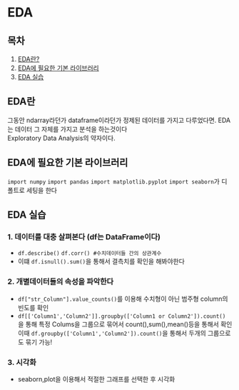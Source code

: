EDA
=====
## 목차
1. [EDA란?](#-EDA란?)
2. [EDA에 필요한 기본 라이브러리](#-EDA에-필요한-기본-라이브러리)
3. [EDA 실습](#-EDA-실습)

## EDA란
그동안 ndarray라던가 dataframe이라던가 정제된 데이터를 가지고 다루었다면. EDA는 데이터 그 자체를 가지고 분석을 하는것이다  
Exploratory Data Analysis의 약자이다.


## EDA에 필요한 기본 라이브러리
```import numpy``` ```import pandas```  ```import matplotlib.pyplot``` ```import seaborn```가 디폴트로 세팅을 한다

## EDA 실습
### 1. 데이터를 대충 살펴본다 (df는 DataFrame이다)
- ```df.describe()```  ```df.corr() #수치데이터들 간의 상관계수``` 
- 이떄 ```df.isnull().sum()```을 통해서 결측치를 확인을 해봐야한다

### 2. 개별데이터들의 속성을 파악한다
- ```df["str_Column"].value_counts()```를 이용해 수치형이 아닌 범주형 column의 빈도를 확인
- ```df[['Column1','Column2']].groupby(['Column1 or Column2']).count()``` 을 통해 특정 Colums을 그룹으로 묶어서 count(),sum(),mean()등을 통해서 확인  
이때 ```df.groupby(['Column1','Column2']).count()```을 통해서 두개의 그룹으로도 묶기 가능!

### 3. 시각화
- seaborn,plot을 이용해서 적절한 그래프를 선택한 후 시각화
